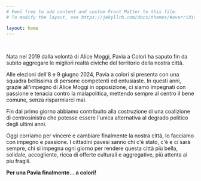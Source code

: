 ```yaml
---
# Feel free to add content and custom Front Matter to this file.
# To modify the layout, see https://jekyllrb.com/docs/themes/#overriding-theme-defaults

layout: home
---
```

<br>
<p>
Nata nel 2019 dalla volontà di Alice Moggi, Pavia a Colori ha saputo fin da subito aggregare le migliori realtà civiche del territorio della nostra città. 
</p>
<p>
Alle elezioni dell'8 e 9 giugno 2024, Pavia a colori si presenta con una squadra bellissima di persone competenti ed entusiaste. 
In questi anni, grazie all'impegno di Alice Moggi in opposizione, ci siamo impegnati con passione e tenacia contro la malapolitica, mettendo sempre al centro il bene comune, senza risparmiarci mai. 
</p>
<p>
Fin dal primo giorno abbiamo contribuito alla costruzione di una coalizione di centrosinistra che potesse essere l'unica alternativa al degrado politico degli ultimi anni.
</p>
<p>
Oggi corriamo per vincere e cambiare finalmente la nostra città, lo facciamo con impegno e passione. 
I cittadini pavesi sanno chi c'è stato, c'è e ci sarà sempre, chi si impegna ogni giorno per rendere questa città più bella, solidale, accogliente, ricca di offerte culturali e aggregative, più attenta ai piu fragili.
</p>
<p>
<strong>Per una Pavia finalmente... a colori!</strong>
</p>